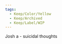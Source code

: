 ```yaml
---
tags:
  - Keep/Color/Yellow
  - Keep/Archived
  - Keep/Label/WIP
---
```


Josh a - suicidal thoughts